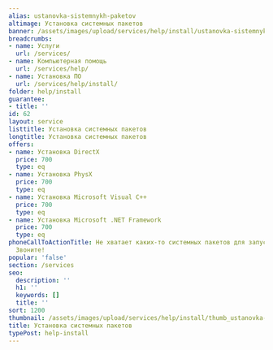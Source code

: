 ```yaml
---
alias: ustanovka-sistemnykh-paketov
altimage: Установка системных пакетов
banner: /assets/images/upload/services/help/install/ustanovka-sistemnykh-paketov.jpg
breadcrumbs:
- name: Услуги
  url: /services/
- name: Компьютерная помощь
  url: /services/help/
- name: Установка ПО
  url: /services/help/install/
folder: help/install
guarantee:
- title: ''
id: 62
layout: service
listtitle: Установка системных пакетов
longtitle: Установка системных пакетов
offers:
- name: Установка DirectX
  price: 700
  type: eq
- name: Установка PhysX
  price: 700
  type: eq
- name: Установка Microsoft Visual C++
  price: 700
  type: eq
- name: Установка Microsoft .NET Framework
  price: 700
  type: eq
phoneCallToActionTitle: Не хватает каких-то системных пакетов для запуска программ?
  Звоните!
popular: 'false'
section: /services
seo:
  description: ''
  h1: ''
  keywords: []
  title: ''
sort: 1200
thumbnail: /assets/images/upload/services/help/install/thumb_ustanovka-sistemnykh-paketov.jpg
title: Установка системных пакетов
typePost: help-install
---
```

